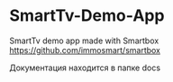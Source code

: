 SmartTv-Demo-App
================

SmartTv demo app made with Smartbox https://github.com/immosmart/smartbox


Документация находится в папке docs